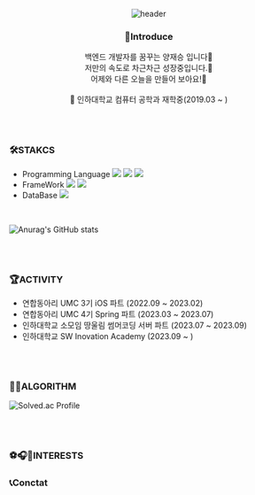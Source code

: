 <div align="center">
   
   ![header](https://capsule-render.vercel.app/api?type=transparent&height=150&section=header&text=Welcome%20my%20profile!&fontSize=80&fontColor=F9F4EC) 
   
   ### 🐑Introduce 
   백엔드 개발자를 꿈꾸는 양재승 입니다👋<br>
   저만의 속도로 차근차근 성장중입니다.🐢<br>
   어제와 다른 오늘을 만들어 보아요!🌙<br><br>
🏫 인하대학교 컴퓨터 공학과 재학중(2019.03 ~ )
</div>

<br><br>
### 🛠STAKCS
- Programming Language
<img src="https://img.shields.io/badge/Java-007396?style=flat&logo=java&logoColor=white"/> <img src="https://img.shields.io/badge/C++-00599C?style=flat&logo=cplusplus&logoColor=white"/> <img src="https://img.shields.io/badge/Python-3776AB?style=flat&logo=python&logoColor=white"/> <br>
- FrameWork <img src="https://img.shields.io/badge/Spring-6DB33F?style=flat&logo=Spring&logoColor=white"> <img src="https://img.shields.io/badge/Spring Boot-6DB33F?style=flat&logo=springboot&logoColor=white"> <br>
- DataBase <img src="https://img.shields.io/badge/MySQL-4479A1?style=flat&logo=mysql&logoColor=white">
<br>

![Anurag's GitHub stats](https://github-readme-stats.vercel.app/api?username=sheepseung&show_icons=true&theme=swift)

<br><br>
### 🏆ACTIVITY
- 연합동아리 UMC 3기 iOS 파트 (2022.09 ~ 2023.02)
- 연합동아리 UMC 4기 Spring 파트 (2023.03 ~ 2023.07)
- 인하대학교 소모임 땅울림 썸머코딩 서버 파트 (2023.07 ~ 2023.09)
- 인하대학교 SW Inovation Academy (2023.09 ~ )

<br><br>
### 🧑‍💻ALGORITHM
![Solved.ac Profile](http://mazassumnida.wtf/api/v2/generate_badge?boj=popo1805)

<br><br>
### ⚽️🎧🎾INTERESTS

### 📞Conctat


